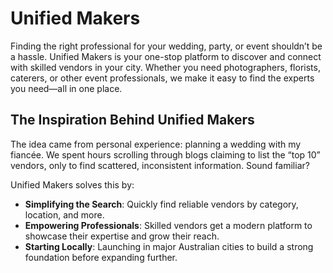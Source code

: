 # Unified Makers

Finding the right professional for your wedding, party, or event shouldn’t be a hassle. Unified Makers is your one-stop platform to discover and connect with skilled vendors in your city. Whether you need photographers, florists, caterers, or other event professionals, we make it easy to find the experts you need—all in one place.

## The Inspiration Behind Unified Makers
The idea came from personal experience: planning a wedding with my fiancée. We spent hours scrolling through blogs claiming to list the “top 10” vendors, only to find scattered, inconsistent information. Sound familiar?

Unified Makers solves this by:
- **Simplifying the Search**: Quickly find reliable vendors by category, location, and more.
- **Empowering Professionals**: Skilled vendors get a modern platform to showcase their expertise and grow their reach.
- **Starting Locally**: Launching in major Australian cities to build a strong foundation before expanding further.